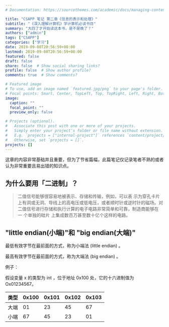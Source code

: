 ```yaml
---
# Documentation: https://sourcethemes.com/academic/docs/managing-content/

title: "CSAPP 笔记 第二章《信息的表示和处理》"
subtitle: "《深入理解计算机》学计算机必读书目"
summary: "大四了才开始读这本书，是不是晚了？"
authors: ["admin"]
tags: ["CSAPP"]
categories: ["学习"]
date: 2019-09-08T20:56:59+08:00
lastmod: 2019-09-08T20:56:59+08:00
featured: false
draft: false
share: false  # Show social sharing links?
profile: false  # Show author profile?
comments: true  # Show comments?

# Featured image
# To use, add an image named `featured.jpg/png` to your page's folder.
# Focal points: Smart, Center, TopLeft, Top, TopRight, Left, Right, BottomLeft, Bottom, BottomRight.
image:
  caption: ""
  focal_point: ""
  preview_only: false

# Projects (optional).
#   Associate this post with one or more of your projects.
#   Simply enter your project's folder or file name without extension.
#   E.g. `projects = ["internal-project"]` references `content/project/deep-learning/index.md`.
#   Otherwise, set `projects = []`.
projects: []
---
```




这章的内容非常基础并且重要，但为了节省篇幅，此篇笔记仅记录笔者不熟的或者认为非常重要且易出错的知识点。



## 为什么要用「二进制」？

>  二值信号能够很容易地被表示、存储和传输，例如，可以表 示为穿孔卡片上有洞或无洞、导线上的高电压或低电压，或者顺时针或逆时针的磁场。对 二值信号进行存储和执行计算的电子电路非常简单和可靠，制造商能够在 一 个单独的硅片 上集成数百万甚至数十亿个这样的电路。



## "little endian(小端)"和 "big endian(大端)"

最低有效字节在最前面的方式，称为小端法 (little endian) 。

最高有效字节在最前面的方式，称为大端法 (big endian) 。

例子：

假设变量 x 的类型为 int ，位于地址 0x100 处，它的十六进制值为Ox01234567。 

| 类型 | 0x100 | 0x101 | 0x102 | 0x103 |
| ---- | ----- | ----- | ----- | ----- |
| 大端 | 01    | 23    | 45    | 67    |
| 小端 | 67    | 45    | 23    | 01    |

